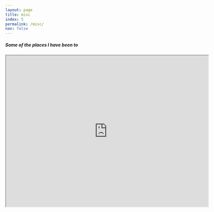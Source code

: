 ```yaml
---
layout: page  
title: misc  
index: 5  
permalink: /misc/  
nav: false  
---
```


##### Some of the places I have been to

<iframe src="https://www.google.com/maps/d/u/0/embed?mid=1B1h7RIx-ELVK9Zq37OxsCpjyBog_1nMp" width="640" height="480"></iframe>
